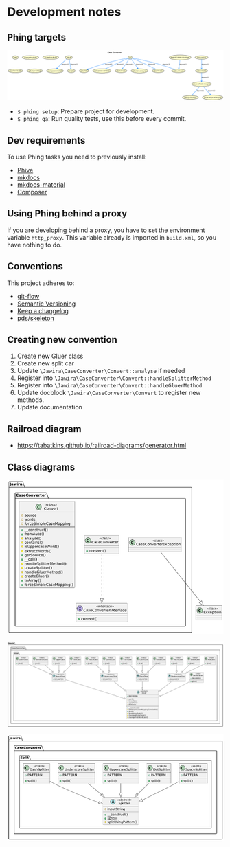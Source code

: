 Development notes
=================

Phing targets
-------------

[![Phing targets](./images/build.png "Phing targets")](./images/build.png)

- `$ phing setup`: Prepare project for development.
- `$ phing qa`: Run quality tests, use this before every commit.

Dev requirements
----------------

To use Phing tasks you need to previously install:

- [Phive]
- [mkdocs]
- [mkdocs-material]
- [Composer]

Using Phing behind a proxy
--------------------------

If you are developing behind a proxy, you have to set the environment 
variable `http_proxy`. This variable already is imported in `build.xml`, so you
have nothing to do.

Conventions
-----------

This project adheres to:

- [git-flow]
- [Semantic Versioning]
- [Keep a changelog]
- [pds/skeleton]

Creating new convention
-----------------------

1. Create new Gluer class
2. Create new split car
3. Update `\Jawira\CaseConverter\Convert::analyse` if needed
4. Register into `\Jawira\CaseConverter\Convert::handleSplitterMethod`
5. Register into `\Jawira\CaseConverter\Convert::handleGluerMethod`
6. Update docblock `\Jawira\CaseConverter\Convert` to register new methods.
7. Update documentation

Railroad diagram
----------------

- <https://tabatkins.github.io/railroad-diagrams/generator.html>

Class diagrams
--------------

[![Phing targets](./images/uml-case-converter.png "CaseConverter namespace")](./images/uml-case-converter.png)

[![Phing targets](./images/uml-glue.png "Glue namespace")](./images/uml-glue.png)

[![Phing targets](./images/uml-split.png "Split namespace")](./images/uml-split.png)

[git-flow]: https://github.com/petervanderdoes/gitflow-avh
[Keep a changelog]: http://keepachangelog.com/en/1.0.0/
[mkdocs]: https://www.mkdocs.org/#installation
[mkdocs-material]: https://github.com/squidfunk/mkdocs-material
[pds/skeleton]: https://github.com/php-pds/skeleton
[Phive]: https://phar.io/
[Semantic Versioning]: http://semver.org/
[Composer]: https://getcomposer.org/

